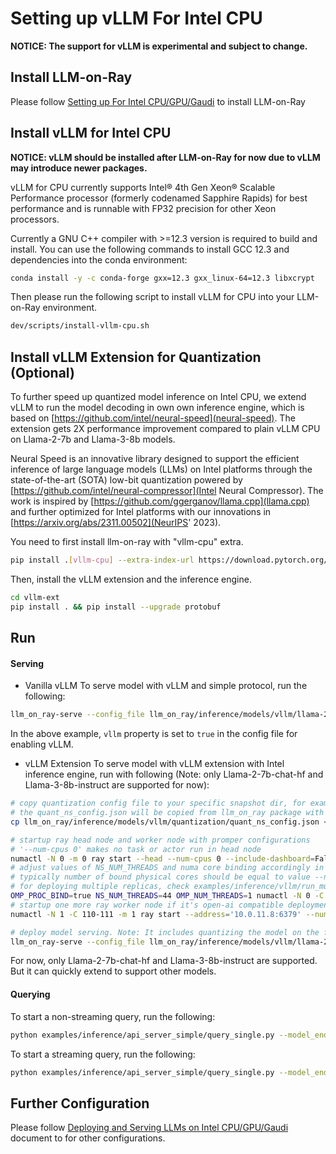 # Setting up vLLM For Intel CPU

__NOTICE: The support for vLLM is experimental and subject to change.__

## Install LLM-on-Ray

Please follow [Setting up For Intel CPU/GPU/Gaudi](setup.md) to install LLM-on-Ray

## Install vLLM for Intel CPU

__NOTICE: vLLM should be installed after LLM-on-Ray for now due to vLLM may introduce newer packages.__

vLLM for CPU currently supports Intel® 4th Gen Xeon® Scalable Performance processor (formerly codenamed Sapphire Rapids) for best performance and is runnable with FP32 precision for other Xeon processors.

Currently a GNU C++ compiler with >=12.3 version is required to build and install. You can use the following commands to install GCC 12.3 and dependencies into the conda environment:

```bash
conda install -y -c conda-forge gxx=12.3 gxx_linux-64=12.3 libxcrypt
```

Then please run the following script to install vLLM for CPU into your LLM-on-Ray environment.

```bash
dev/scripts/install-vllm-cpu.sh
```

## Install vLLM Extension for Quantization (Optional)
To further speed up quantized model inference on Intel CPU, we extend vLLM to run the model decoding in own own inference engine, which is based on [https://github.com/intel/neural-speed](neural-speed).
The extension gets 2X performance improvement compared to plain vLLM CPU on Llama-2-7b and Llama-3-8b models.

Neural Speed is an innovative library designed to support the efficient inference of large language models (LLMs) on Intel platforms through the state-of-the-art (SOTA) low-bit quantization powered by
[https://github.com/intel/neural-compressor](Intel Neural Compressor). The work is inspired by [https://github.com/ggerganov/llama.cpp](llama.cpp) and further optimized for Intel platforms with our
innovations in [https://arxiv.org/abs/2311.00502](NeurIPS' 2023).

You need to first install llm-on-ray with "vllm-cpu" extra.

```bash
pip install .[vllm-cpu] --extra-index-url https://download.pytorch.org/whl/cpu --extra-index-url https://pytorch-extension.intel.com/release-whl/stable/cpu/us/
```

Then, install the vLLM extension and the inference engine.
```bash
cd vllm-ext
pip install . && pip install --upgrade protobuf

```

## Run

#### Serving

* Vanilla vLLM
To serve model with vLLM and simple protocol, run the following:

```bash
llm_on_ray-serve --config_file llm_on_ray/inference/models/vllm/llama-2-7b-chat-hf-vllm.yaml --simple --keep_serve_terminal
```

In the above example, `vllm` property is set to `true` in the config file for enabling vLLM.

* vLLM Extension
To serve model with vLLM extension with Intel inference engine, run with following (Note: only Llama-2-7b-chat-hf and Llama-3-8b-instruct are supported for now):

```bash
# copy quantization config file to your specific snapshot dir, for example .../snapshots/f5db02db7.../
# the quant_ns_config.json will be copied from llm_on_ray package with default config if you don't copy your desired one manually.
cp llm_on_ray/inference/models/vllm/quantization/quant_ns_config.json <your model snapshot dir>

# startup ray head node and worker node with promper configurations
# '--num-cpus 0' makes no task or actor run in head node
numactl -N 0 -m 0 ray start --head --num-cpus 0 --include-dashboard=False --disable-usage-stats --node-ip-address <your IP address>
# adjust values of NS_NUM_THREADS and numa core binding accordingly in your machine whilst keep OMP_PROC_BIND and OMP_NUM_THREADS unchanged. The example below is for standard SPR machine.
# typically number of bound physical cores should be equal to value --num-cpus. and NS_NUM_THREADS should be equal to number of bound physical cores - 2
# for deploying multiple replicas, check examples/inference/vllm/run_multiple_ray_node.sh
OMP_PROC_BIND=true NS_NUM_THREADS=44 OMP_NUM_THREADS=1 numactl -N 0 -C 0-45 -m 0 ray start --address='<your IP address>:6379' --num-cpus 46 --resources='{"inference_engine": 1}'
# startup one more ray worker node if it's open-ai compatible deployment
numactl -N 1 -C 110-111 -m 1 ray start --address='10.0.11.8:6379' --num-cpus 1 --resources='{"app_router": 1}'

# deploy model serving. Note: It includes quantizing the model on the fly based on the quant_ns_config.json if it has not been quantized.
llm_on_ray-serve --config_file llm_on_ray/inference/models/vllm/llama-2-7b-chat-hf-vllm-ns.yaml --keep_serve_terminal --max-ongoing-requests 4 --max_num_seqs 4
```

For now, only Llama-2-7b-chat-hf and Llama-3-8b-instruct are supported. But it can quickly extend to support other models.

#### Querying

To start a non-streaming query, run the following:

```bash
python examples/inference/api_server_simple/query_single.py --model_endpoint http://127.0.0.1:8000/llama-2-7b-chat-hf
```

To start a streaming query, run the following:

```bash
python examples/inference/api_server_simple/query_single.py --model_endpoint http://127.0.0.1:8000/llama-2-7b-chat-hf --streaming_response
```

## Further Configuration

Please follow [Deploying and Serving LLMs on Intel CPU/GPU/Gaudi](serve.md) document to for other configurations.
